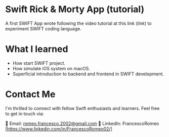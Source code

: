 # Swift Rick & Morty App (tutorial)
A first SWIFT App wrote following the video tutorial at this link (_link_) to experiment SWIFT coding language.

# What I learned
- How start SWIFT project.
- How simulate iOS system on macOS.
- Superficial introduction to backend and frontend in SWIFT development.

# Contact Me
I'm thrilled to connect with fellow Swift enthusiasts and learners. Feel free to get in touch via:

📧 Email: romeo.francesco.2002@gmail.com
💼 LinkedIn: FrancescoRomeo [https://www.linkedin.com/in/FrancescoRomeo02/]
